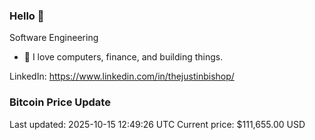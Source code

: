 ### Hello 🤙  

Software Engineering

- 🔭 I love computers, finance, and building things.
  
LinkedIn: https://www.linkedin.com/in/thejustinbishop/  


































































































































































































































































































































































































































































































































































































































































































































































































































































































































































































































































































































































































































### Bitcoin Price Update
Last updated: 2025-10-15 12:49:26 UTC
Current price: $111,655.00 USD
